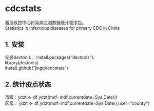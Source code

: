 # cdcstats
基层疾控中心传染病监测数据统计程序包。  
Statistics in infectious diseases for primary CDC in China


## 1. 安装
   安装devtools： install.packages("devtools");     
   library(devtools)     
   install_github("jingql/cdcstats")

## 2. 统计疫点状态
   市级：ydzt <- df_ydzt(mdf=mdf,currentdate=Sys.Date())    
   区级： ydzt <- df_ydzt(mdf=mdf,currentdate=Sys.Date(),user="county")
  
  
